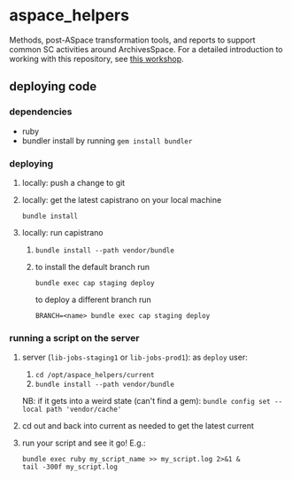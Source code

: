 # aspace_helpers
Methods, post-ASpace transformation tools, and reports to support common SC activities around ArchivesSpace. For a detailed introduction to working with this repository, see [this workshop](https://github.com/pulibrary/ruby-for-archivesspace/tree/main/sessions/session2-aspace-intro).

## deploying code

### dependencies
  * ruby
  * bundler
    install by running `gem install bundler`

### deploying

  1. locally: push a change to git
  
  1. locally: get the latest capistrano on your local machine
     ```
     bundle install
     ```
  1. locally: run capistrano
     1. `bundle install --path vendor/bundle`
     
     1. to install the default branch run
        ```
        bundle exec cap staging deploy
        ```
        to deploy a different branch run
        ```
        BRANCH=<name> bundle exec cap staging deploy
        ```

###  running a script on the server
     
   1. server (`lib-jobs-staging1` or `lib-jobs-prod1`): as `deploy` user:
      1. `cd /opt/aspace_helpers/current`
      1. `bundle install --path vendor/bundle`
      
      NB: if it gets into a weird state (can't find a gem):
      `bundle config set --local path 'vendor/cache'`
   1. cd out and back into current as needed to get the latest current
   1. run your script and see it go! E.g.:
      ```
      bundle exec ruby my_script_name >> my_script.log 2>&1 &
      tail -300f my_script.log
      ```
